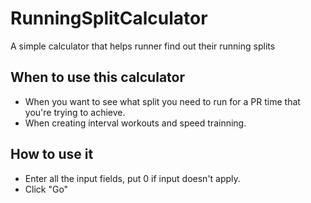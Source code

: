 # RunningSplitCalculator
A simple calculator that helps runner find out their running splits

## When to use this calculator
- When you want to see what split you need to run for a PR time that you're trying to achieve. 
- When creating interval workouts and speed trainning.  

## How to use it
- Enter all the input fields, put 0 if input doesn't apply. 
- Click "Go" 
